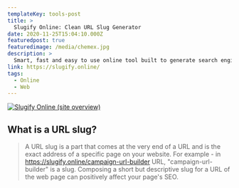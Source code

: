 ```yaml
---
templateKey: tools-post
title: >
  Slugify Online: Clean URL Slug Generator
date: 2020-11-25T15:04:10.000Z
featuredpost: true
featuredimage: /media/chemex.jpg
description: >
  Smart, fast and easy to use online tool built to generate search engine friendly and user-friendly URL slugs.
link: https://slugify.online/
tags:
  - Online
  - Web
---
```


[![Slugify Online (site overview)](/media/chemex.jpg)](https://slugify.online/ "Go to Slugify Online's website")

## What is a URL slug?

> A URL slug is a part that comes at the very end of a URL and is the exact address of a specific page on your website. For example - in <https://slugify.online/campaign-url-builder> URL, "campaign-url-builder" is a slug. Composing a short but descriptive slug for a URL of the web page can positively affect your page's SEO.

